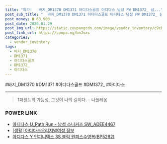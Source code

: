 ```yaml
--- 
title: "특가!   바지_DM1370 DM1371 아디다스골프 아디다스 남성 FW DM1372_ 삼..." 
post_sub_title: "  바지_DM1370 DM1371 아디다스골프 아디다스 남성 FW DM1372_ 삼선 XL" 
post_money: ₩ 63,900 
post_date: 2020.01.29 
post_img_url: https://static.coupangcdn.com/image/vendor_inventory/c9cb/55347e4e28b727cef6ccaacba84bc2da7479ad04462abbd790006f0a7cf5.jpg 
post_link_url: https://coupa.ng/bnJvxs 
categories: 
  - vendor_inventory 
tags: 
  - 바지_DM1370 
  - DM1371 
  - 아디다스골프 
  - DM1372_ 
  - 아디다스 
--- 
```

  #바지_DM1370 #DM1371 #아디다스골프 #DM1372_ #아디다스 
<hr> 

> 1퍼센트의 가능성, 그것이 나의 길이다. – 나폴레옹 


### POWER LINK

* <a href="https://blog.naver.com/fasyy4321/221790887940" target="_blank">아디다스 U_Path Run - 남성 스니커즈 SW_ADEE4467</a>
* <a href="https://blog.naver.com/fasyy4321/221766338599" target="_blank"> [생활] 아디다스오리지널여성 정보 </a>
* <a href="https://blog.naver.com/santokki14/221784260550" target="_blank">아디다스 Y 인피니텍스 3S 블럭 원피스수영복(BP5282)</a>
